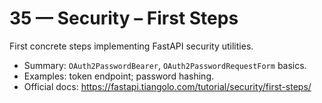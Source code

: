 # 35 — Security – First Steps

First concrete steps implementing FastAPI security utilities.

- Summary: `OAuth2PasswordBearer`, `OAuth2PasswordRequestForm` basics.
- Examples: token endpoint; password hashing.
- Official docs: https://fastapi.tiangolo.com/tutorial/security/first-steps/

